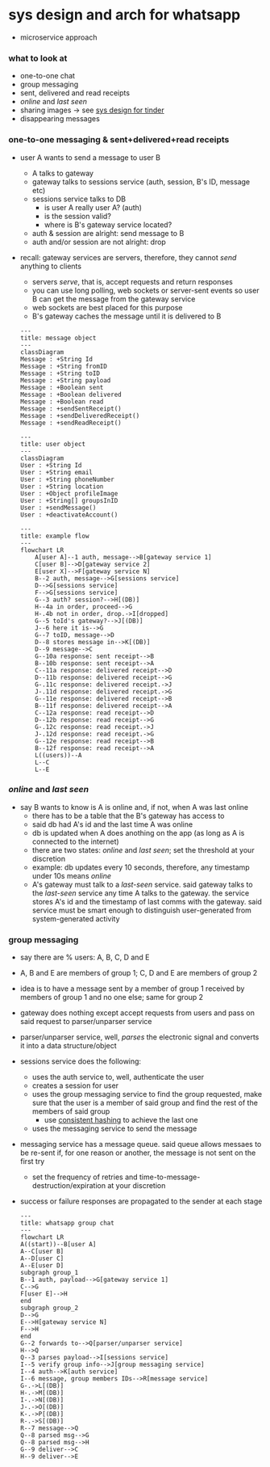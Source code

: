 # sys design and arch for whatsapp
* microservice approach
### what to look at
* one-to-one chat
* group messaging
* sent, delivered and read receipts
* *online* and *last seen*
* sharing images &rarr; see [sys design for tinder][def]
* disappearing messages
### one-to-one messaging & sent+delivered+read receipts
* user A wants to send a message to user B
    * A talks to gateway
    * gateway talks to sessions service (auth, session, B's ID, message etc)
    * sessions service talks to DB
        - is user A really user A? (auth)
        - is the session valid?
        - where is B's gateway service located?
    * auth & session are alright: send message to B
    * auth and/or session are not alright: drop
* recall: gateway services are servers, therefore, they cannot *send* anything to clients
    * servers *serve*, that is, accept requests and return responses
    * you can use long polling, web sockets or server-sent events so user B can get the message from the gateway service
    * web sockets are best placed for this purpose
    * B's gateway caches the message until it is delivered to B

    ```mermaid
    ---
    title: message object
    ---
    classDiagram
    Message : +String Id
    Message : +String fromID
    Message : +String toID
    Message : +String payload
    Message : +Boolean sent
    Message : +Boolean delivered
    Message : +Boolean read
    Message : +sendSentReceipt()
    Message : +sendDeliveredReceipt()
    Message : +sendReadReceipt()
    ```

    ```mermaid
    ---
    title: user object
    ---
    classDiagram
    User : +String Id
    User : +String email
    User : +String phoneNumber
    User : +String location
    User : +Object profileImage
    User : +String[] groupsInID
    User : +sendMessage()
    User : +deactivateAccount()
    ```

    ```mermaid
    ---
    title: example flow
    ---
    flowchart LR
        A[user A]--1 auth, message-->B[gateway service 1]
        C[user B]-->D[gateway service 2]
        E[user X]-->F[gateway service N]
        B--2 auth, message-->G[sessions service]
        D-->G[sessions service]
        F-->G[sessions service]
        G--3 auth? session?-->H[(DB)]
        H--4a in order, proceed-->G
        H-.4b not in order, drop.->I[dropped]
        G--5 toId's gateway?-->J[(DB)]
        J--6 here it is-->G
        G--7 toID, message-->D
        D--8 stores message in-->K[(DB)]
        D--9 message-->C
        G--10a response: sent receipt-->B
        B--10b response: sent receipt-->A
        C--11a response: delivered receipt-->D
        D--11b response: delivered receipt-->G
        G-.11c response: delivered receipt.->J
        J-.11d response: delivered receipt.->G
        G--11e response: delivered receipt-->B
        B--11f response: delivered receipt-->A
        C--12a response: read receipt-->D
        D--12b response: read receipt-->G
        G-.12c response: read receipt.->J
        J-.12d response: read receipt.->G
        G--12e response: read receipt-->B
        B--12f response: read receipt-->A
        L((users))--A
        L--C
        L--E
    ```

### *online* and *last seen*
* say B wants to know is A is online and, if not, when A was last online
    - there has to be a table that the B's gateway has access to
    - said db had A's id and the last time A was online
    - db is updated when A does anothing on the app (as long as A is connected to the internet)
    - there are two states: *online* and *last seen*; set the threshold at your discretion
    - example: db updates every 10 seconds, therefore, any timestamp under 10s means *online*
    - A's gateway must talk to a *last-seen* service. said gateway talks to the *last-seen* service any time A talks to the gateway. the service stores A's id and the timestamp of last comms with the gateway. said service must be smart enough to distinguish user-generated from system-generated activity

### group messaging
* say there are % users: A, B, C, D and E
* A, B and E are members of group 1; C, D and E are members of group 2
* idea is to have a message sent by a member of group 1 received by members of group 1 and no one else; same for group 2
* gateway does nothing except accept requests from users and pass on said request to parser/unparser service
* parser/unparser service, well, *parses* the electronic signal and converts it into a data structure/object
* sessions service does the following:
    - uses the auth service to, well, authenticate the user
    - creates a session for user
    - uses the group messaging service to find the group requested, make sure that the user is a member of said group and find the rest of the members of said group
        * use [consistent hashing][def2] to achieve the last one
    - uses the messaging service to send the message
* messaging service has a message queue. said queue allows messaes to be re-sent if, for one reason or another, the message is not sent on the first try
    - set the frequency of retries and time-to-message-destruction/expiration at your discretion
* success or failure responses are propagated to the sender at each stage 

    ```mermaid
    ---
    title: whatsapp group chat
    ---
    flowchart LR
    A((start))--B[user A]
    A--C[user B]
    A--D[user C]
    A--E[user D]
    subgraph group_1
    B--1 auth, payload-->G[gateway service 1]
    C-->G
    F[user E]-->H
    end
    subgraph group_2
    D-->G
    E-->H[gateway service N]
    F-->H
    end
    G--2 forwards to-->Q[parser/unparser service]
    H-->Q
    Q--3 parses payload-->I[sessions service]
    I--5 verify group info-->J[group messaging service]
    I--4 auth-->K[auth service]
    I--6 message, group members IDs-->R[message service]
    G-.->L[(DB)]
    H-.->M[(DB)]
    I-.->N[(DB)]
    J-.->O[(DB)]
    K-.->P[(DB)]
    R-.->S[(DB)]
    R--7 message-->Q
    Q--8 parsed msg-->G
    Q--8 parsed msg-->H
    G--9 deliver-->C
    H--9 deliver-->E
    ```


[def]: ../0x01-tinder/0-tinder.md
[def2]: https://en.wikipedia.org/wiki/Consistent_hashing
